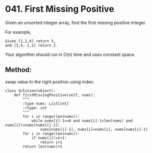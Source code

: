 # 041. First Missing Positive

Given an unsorted integer array, find the first missing positive integer.

For example,

    Given [1,2,0] return 3,
    and [3,4,-1,1] return 2.

Your algorithm should run in O(n) time and uses constant space.

## Method:

swap value to the right position using index:

    class Solution(object):
        def firstMissingPositive(self, nums):
            """
            :type nums: List[int]
            :rtype: int
            """
            for i in range(len(nums)):
                while nums[i]-1>=0 and nums[i]-1<len(nums) and nums[i]!=nums[nums[i]-1]:
                    nums[nums[i]-1], nums[i]=nums[i], nums[nums[i]-1]
            for i in range(len(nums)):
                if nums[i]!=i+1:
                    return i+1
            return len(nums)+1